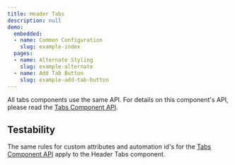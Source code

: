 ```yaml
---
title: Header Tabs
description: null
demo:
  embedded:
  - name: Common Configuration
    slug: example-index
  pages:
  - name: Alternate Styling
    slug: example-alternate
  - name: Add Tab Button
    slug: example-add-tab-button
---
```


All tabs components use the same API.  For details on this component's API, please read the [Tabs Component API](./tabs).

## Testability

The same rules for custom attributes and automation id's for the [Tabs Component API]('./tabs') apply to the Header Tabs component.

